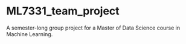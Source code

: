 # ML7331_team_project
A semester-long group project for a Master of Data Science course in Machine Learning.
